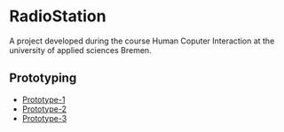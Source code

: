 # RadioStation
A project developed during the course Human Coputer Interaction at the university of applied sciences Bremen.

## Prototyping 

* [Prototype-1](./prototype-1)
* [Prototype-2](./prototype-2)
* [Prototype-3](./prototype-3)

